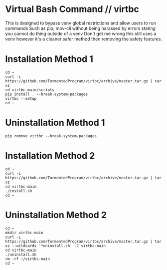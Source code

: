 # Virtual Bash Command // virtbc
This is designed to bypass venv global restrictions and allow users to run commands
Such as pip, mov-cli without being harassed by errors stating you cannot do thing outside of a venv
Don't get me wrong this still uses a venv however it's a cleaner safer method then removing the safety features.

# Installation Method 1
~~~
cd ~
curl -L https://github.com/TormentedProgram/virtbc/archive/master.tar.gz | tar xz
cd virtbc-main/scripts
pip install . --break-system-packages
virtbc --setup
cd ~
~~~

# Uninstallation Method 1
~~~
pip remove virtbc --break-system-packages
~~~

# Installation Method 2
~~~
cd ~
curl -L https://github.com/TormentedProgram/virtbc/archive/master.tar.gz | tar xz
cd virtbc-main
./install.sh
cd ~
~~~

# Uninstallation Method 2
~~~
cd ~
mkdir virtbc-main
curl -L https://github.com/TormentedProgram/virtbc/archive/master.tar.gz | tar xz --wildcards '*uninstall.sh' -C virtbc-main
cd virtbc-main
./uninstall.sh
rm -rf ~/virtbc-main
cd ~
~~~
